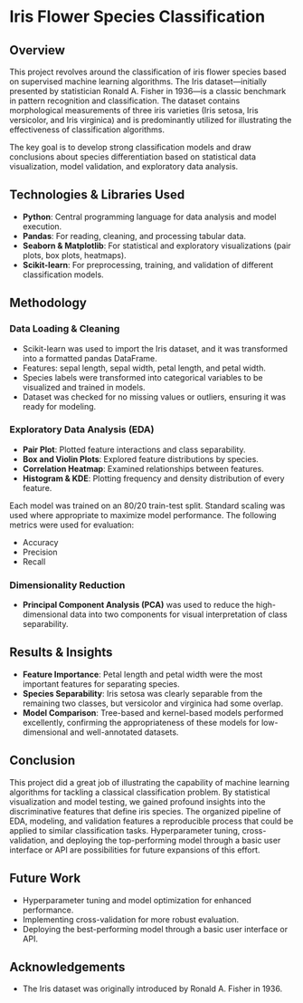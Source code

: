 # Iris Flower Species Classification

## Overview
This project revolves around the classification of iris flower species based on supervised machine learning algorithms. The Iris dataset—initially presented by statistician Ronald A. Fisher in 1936—is a classic benchmark in pattern recognition and classification. The dataset contains morphological measurements of three iris varieties (Iris setosa, Iris versicolor, and Iris virginica) and is predominantly utilized for illustrating the effectiveness of classification algorithms.

The key goal is to develop strong classification models and draw conclusions about species differentiation based on statistical data visualization, model validation, and exploratory data analysis.

## Technologies & Libraries Used
- **Python**: Central programming language for data analysis and model execution.
- **Pandas**: For reading, cleaning, and processing tabular data.
- **Seaborn & Matplotlib**: For statistical and exploratory visualizations (pair plots, box plots, heatmaps).
- **Scikit-learn**: For preprocessing, training, and validation of different classification models.

## Methodology

### Data Loading & Cleaning
- Scikit-learn was used to import the Iris dataset, and it was transformed into a formatted pandas DataFrame.
- Features: sepal length, sepal width, petal length, and petal width.
- Species labels were transformed into categorical variables to be visualized and trained in models.
- Dataset was checked for no missing values or outliers, ensuring it was ready for modeling.

### Exploratory Data Analysis (EDA)
- **Pair Plot**: Plotted feature interactions and class separability.
- **Box and Violin Plots**: Explored feature distributions by species.
- **Correlation Heatmap**: Examined relationships between features.
- **Histogram & KDE**: Plotting frequency and density distribution of every feature.

Each model was trained on an 80/20 train-test split. Standard scaling was used where appropriate to maximize model performance. The following metrics were used for evaluation:
- Accuracy
- Precision
- Recall

### Dimensionality Reduction
- **Principal Component Analysis (PCA)** was used to reduce the high-dimensional data into two components for visual interpretation of class separability.

## Results & Insights
- **Feature Importance**: Petal length and petal width were the most important features for separating species.
- **Species Separability**: Iris setosa was clearly separable from the remaining two classes, but versicolor and virginica had some overlap.
- **Model Comparison**: Tree-based and kernel-based models performed excellently, confirming the appropriateness of these models for low-dimensional and well-annotated datasets.

## Conclusion
This project did a great job of illustrating the capability of machine learning algorithms for tackling a classical classification problem. By statistical visualization and model testing, we gained profound insights into the discriminative features that define iris species. The organized pipeline of EDA, modeling, and validation features a reproducible process that could be applied to similar classification tasks. Hyperparameter tuning, cross-validation, and deploying the top-performing model through a basic user interface or API are possibilities for future expansions of this effort.

## Future Work
- Hyperparameter tuning and model optimization for enhanced performance.
- Implementing cross-validation for more robust evaluation.
- Deploying the best-performing model through a basic user interface or API.

## Acknowledgements
- The Iris dataset was originally introduced by Ronald A. Fisher in 1936.

